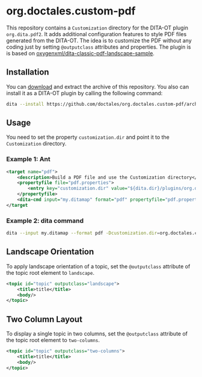 # org.doctales.custom-pdf

This repository contains a `Customization` directory for the DITA-OT plugin `org.dita.pdf2`. It adds additional configuration features to style PDF files generated from the DITA-OT. The idea is to customize the PDF without any coding just by setting `@outputclass` attributes and properties. The plugin is is based on [oxygenxml/dita-classic-pdf-landscape-sample](https://github.com/oxygenxml/dita-classic-pdf-landscape-sample).


## Installation

You can [download](https://github.com/doctales/org.doctales.custom-pdf/archive/master.zip) and extract the archive of this repository. You also can install it as a DITA-OT plugin by calling the following command:

```bash
dita --install https://github.com/doctales/org.doctales.custom-pdf/archive/master.zip
```


## Usage

You need to set the property `customization.dir` and point it to the `Customization` directory.

### Example 1: Ant

```xml
<target name="pdf">
    <description>Build a PDF file and use the Customization directory</description>
    <propertyfile file="pdf.properties">
        <entry key="customization.dir" value="${dita.dir}/plugins/org.doctales.custom-pdf/Customization"/>
    </propertyfile>
    <dita-cmd input="my.ditamap" format="pdf" propertyfile="pdf.properties"/>
</target
```    

### Example 2: dita command

```bash
dita --input my.ditamap --format pdf -Dcustomization.dir=org.doctales.custom-pdf/Customization
```


## Landscape Orientation

To apply landscape orientation of a topic, set the `@outputclass` attribute of the topic root element to `landscape`.

```xml
<topic id="topic" outputclass="landscape">
    <title>title</title>
    <body/>
</topic>
```


## Two Column Layout

To display a single topic in two columns, set the `@outputclass` attribute of the topic root element to `two-columns`.

```xml
<topic id="topic" outputclass="two-columns">
    <title>title</title>
    <body/>
</topic>
```
